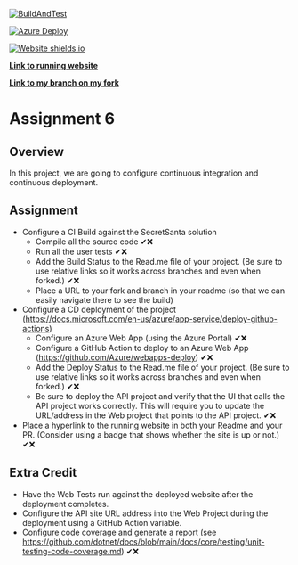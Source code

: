 [![BuildAndTest](https://github.com/jmplett/EWU-CSCD379-2021-Spring/actions/workflows/AssignmentBuild.yml/badge.svg)](https://github.com/jmplett/EWU-CSCD379-2021-Spring/actions/workflows/AssignmentBuild.yml)

[![Azure Deploy](https://github.com/jmplett/EWU-CSCD379-2021-Spring/actions/workflows/AzureDeploy.yml/badge.svg)](https://github.com/jmplett/EWU-CSCD379-2021-Spring/actions/workflows/AzureDeploy.yml)

[![Website shields.io](https://img.shields.io/website-up-down-green-red/http/jplettsecretsanta.azurewebsit.net.svg)](https://jplettsecretsanta.azurewebsites.net)


[**Link to running website**](https://jplettsecretsanta.azurewebsites.net)

[**Link to my branch on my fork**](https://github.com/jmplett/EWU-CSCD379-2021-Spring/tree/Assignment6)

# Assignment 6

## Overview

In this project, we are going to configure continuous integration and continuous deployment.

## Assignment

- Configure a CI Build against the SecretSanta solution
  - Compile all the source code ✔❌
  - Run all the user tests ✔❌
  - Add the Build Status to the Read.me file of your project.  (Be sure to use relative links so it works across branches and even when forked.) ✔❌
  - Place a URL to your fork and branch in your readme (so that we can easily navigate there to see the build)
- Configure a CD deployment of the project (https://docs.microsoft.com/en-us/azure/app-service/deploy-github-actions)
  - Configure an Azure Web App (using the Azure Portal) ✔❌
  - Configure a GitHub Action to deploy to an Azure Web App (https://github.com/Azure/webapps-deploy) ✔❌
  - Add the Deploy Status to the Read.me file of your project.  (Be sure to use relative links so it works across branches and even when forked.) ✔❌
  - Be sure to deploy the API project and verify that the UI that calls the API project works correctly. This will require you to update the URL/address in the Web project that points to the API project. ✔❌
- Place a hyperlink to the running website in both your Readme and your PR. (Consider using a badge that shows whether the site is up or not.) ✔❌

## Extra Credit

- Have the Web Tests run against the deployed website after the deployment completes.
- Configure the API site URL address into the Web Project during the deployment using a GitHub Action variable.
- Configure code coverage and generate a report (see https://github.com/dotnet/docs/blob/main/docs/core/testing/unit-testing-code-coverage.md) ✔❌

